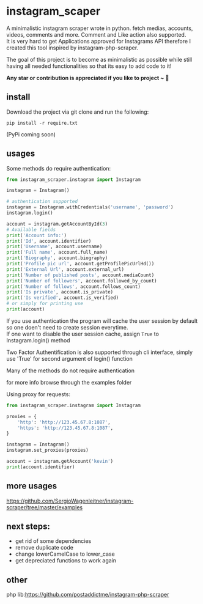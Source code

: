 # instagram_scaper
A minimalistic instagram scraper wrote in python. 
fetch medias, accounts, videos, comments and more. 
Comment and Like action also supported.  
It is very hard to get Applications approved for Instagrams API therefore I created this tool inspired by instagram-php-scraper. 

The goal of this project is to become as minimalistic as possible while still having all needed functionalities so that its easy to add code to it!

**Any star or contribution is appreciated if you like to project ~** 🤘

## install
Download the project via git clone and run the following:
```
pip install -r require.txt
```
(PyPi coming soon)

## usages
Some methods do require authentication:
```python
from instagram_scraper.instagram import Instagram

instagram = Instagram()

# authentication supported
instagram = Instagram.withCredentials('username', 'password')
instagram.login()

account = instagram.getAccountById(3)
# Available fields
print('Account info:')
print('Id', account.identifier)
print('Username', account.username)
print('Full name', account.full_name)
print('Biography', account.biography)
print('Profile pic url', account.getProfilePicUrlHd())
print('External Url', account.external_url)
print('Number of published posts', account.mediaCount)
print('Number of followers', account.followed_by_count)
print('Number of follows', account.follows_count)
print('Is private', account.is_private)
print('Is verified', account.is_verified)
# or simply for printing use 
print(account)
```
If you use authentication the program will cache the user session by default so one doen't need to create session everytime.  
If one want to disable the user session cache, assign `True` to Instagram.login() method

Two Factor Authentification is also supported through cli interface, simply use 'True' for second argument of login() function 
  
Many of the methods do not require authentication

for more info browse through the examples folder

Using proxy for requests:
```python
from instagram_scraper.instagram import Instagram

proxies = {
    'http': 'http://123.45.67.8:1087',
    'https': 'http://123.45.67.8:1087',
}

instagram = Instagram()
instagram.set_proxies(proxies)

account = instagram.getAccount('kevin')
print(account.identifier)
```

## more usages
https://github.com/SergioWagenleitner/instagram-scraper/tree/master/examples

## next steps:

- get rid of some dependencies
- remove duplicate code
- change lowerCamelCase to lower_case
- get depreciated functions to work again

## other
php lib:https://github.com/postaddictme/instagram-php-scraper

